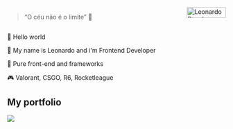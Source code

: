 <a href="https://leodev7.github.io/portfolio/">
    <img src="https://leodev7.github.io/portfolio/img/leo-logo.png" alt="Leonardo Developer Logo" align="right" title="Logo" width="90" height="25" />
</a>

> “O céu não é o limite” 🚀

##

👋 Hello world 

🤵 My name is Leonardo and i'm Frontend Developer

💙 Pure front-end and frameworks

🎮 Valorant, CSGO, R6, Rocketleague

## My portfolio

<a href="https://leodev7.github.io/portfolio/">
  <img src="https://leodev7.github.io/portfolio/img/2.png">
</a>
